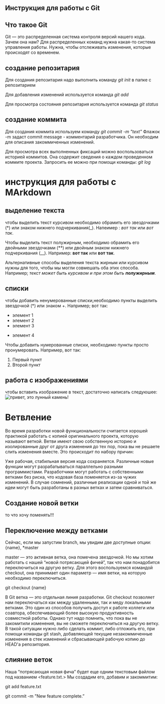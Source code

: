 ## Инструкция для работы с Git

## Что такое Git
Git — это распределенная система контроля версий нашего кода. Зачем она нам? Для распределенных команд нужна какая-то система управления работы. Нужна, чтобы отслеживать изменения, которые происходят со временем.

## создание репозитария 
Для создания репозитария надо выполнить команду *git init* в папке с репозитарием

Для добавления изменений используется команда *git add* 

Для просмотра состояния репозитария используется команда *git status*



## создание коммита
Для создания коммита используем команду *git commit -m "text"* Флажок -m задаст commit message - комментарий разработчика. Он необходим для описания закоммиченных изменений. 

Для просмотра всех выполненных фиксаций можно воспользоваться историей коммитов. Она содержит сведения о каждом проведенном коммите проекта. Запросить ее можно при помощи команды: *git log*


# инструкция для работы с MArkdown

## выделение текста

чтобы выделить текст курсивом необходимо обрамить его звездочками (*) или знаком нижнего подчеркивания(_). Напеимер : *вот так* или _вот так_.

Чтобы выделить текст полужирным, необходимо обрамить его двойными звездочками (**) или двойным знаком нижнего подчеркивания (__). Например: **вот так** или __вот так__.

Альтернативные способы выделения текста жирным или курсивом нужны для того, чтобы мы могли совмешать оба этих способа. Например; _текст может быть курсивом и при этом быть **полужирным**_.

## списки

чтобы добавить ненумерованные списки,необходимо пункты выделить звездочкой (*) или знаком +. Например; вот так:
* элемент 1 
* элемент 2 
* элемент 3
+ элемент 4

Чтобы добавить нумерованные списки, необходимо пункты просто пронумеровать. Например, вот так:
1. Первый пункт
2. Второй пункт

## работа с изображениями

чтобы вставить изображение в текст, достаточно написать следуюшее:
![привет, это лунный камень!](i.jpeg)


# Ветвление

Во время разработки новой функциональности считается хорошей практикой работать с копией оригинального проекта, которую называют веткой. Ветви имеют свою собственную историю и изолированные друг от друга изменения до тех пор, пока вы не решаете слить изменения вместе. Это происходит по набору причин:

Уже рабочая, стабильная версия кода сохраняется.
Различные новые функции могут разрабатываться параллельно разными программистами.
Разработчики могут работать с собственными ветками без риска, что кодовая база поменяется из-за чужих изменений.
В случае сомнений, различные реализации одной и той же идеи могут быть разработаны в разных ветках и затем сравниваться.

## Создание новой ветки

 то что хочу поменять!!!

## Переключение между ветками

Сейчас, если мы запустим branch, мы увидим две доступные опции: 
{name},
*master

master — это активная ветка, она помечена звездочкой. Но мы хотим работать с нашей “новой потрясающей фичей”, так что нам понадобится переключиться на другую ветку. Для этого воспользуемся командой checkout, она принимает один параметр — имя ветки, на которую необходимо переключиться.

git checkout {name}

В Git ветка — это отдельная линия разработки. Git checkout позволяет нам переключаться как между удаленными, так и меду локальными ветками. Это один из способов получить доступ к работе коллеги или соавтора, обеспечивающий более высокую продуктивность совместной работы. Однако тут надо помнить, что пока вы не закомитили изменения, вы не сможете переключиться на другую ветку. В такой ситуации нужно либо сделать коммит, либо отложить его, при помощи команды git stash, добавляющей текущие незакоммиченные изменения в стек изменений и сбрасывающей рабочую копию до HEAD'а репозитория.


## слияние веток

Наша “потрясающая новая фича” будет еще одним текстовым файлом под названием <feature.txt.> Мы создадим его, добавим и закоммитим:

git add feature.txt

git commit -m "New feature complete.”


